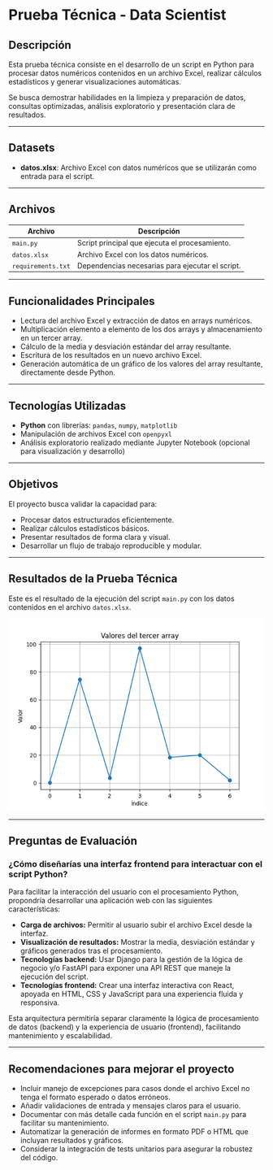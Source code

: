 
# Prueba Técnica - Data Scientist

## Descripción

Esta prueba técnica consiste en el desarrollo de un script en Python para procesar datos numéricos contenidos en un archivo Excel, realizar cálculos estadísticos y generar visualizaciones automáticas.

Se busca demostrar habilidades en la limpieza y preparación de datos, consultas optimizadas, análisis exploratorio y presentación clara de resultados.

---

## Datasets

* **datos.xlsx**: Archivo Excel con datos numéricos que se utilizarán como entrada para el script.

---

## Archivos 

| Archivo            | Descripción                                      |
| ------------------ | ------------------------------------------------ |
| `main.py`          | Script principal que ejecuta el procesamiento.   |
| `datos.xlsx`       | Archivo Excel con los datos numéricos.           |
| `requirements.txt` | Dependencias necesarias para ejecutar el script. |

---

## Funcionalidades Principales

* Lectura del archivo Excel y extracción de datos en arrays numéricos.
* Multiplicación elemento a elemento de los dos arrays y almacenamiento en un tercer array.
* Cálculo de la media y desviación estándar del array resultante.
* Escritura de los resultados en un nuevo archivo Excel.
* Generación automática de un gráfico de los valores del array resultante, directamente desde Python.

---

## Tecnologías Utilizadas

* **Python** con librerías: `pandas`, `numpy`, `matplotlib`
* Manipulación de archivos Excel con `openpyxl`
* Análisis exploratorio realizado mediante Jupyter Notebook (opcional para visualización y desarrollo)

---

## Objetivos 

El proyecto busca validar la capacidad para:

* Procesar datos estructurados eficientemente.
* Realizar cálculos estadísticos básicos.
* Presentar resultados de forma clara y visual.
* Desarrollar un flujo de trabajo reproducible y modular.

---

## Resultados de la Prueba Técnica

Este es el resultado de la ejecución del script `main.py` con los datos contenidos en el archivo `datos.xlsx`.

![Resultados del Test](grafico.png)

---

## Preguntas de Evaluación

### ¿Cómo diseñarías una interfaz frontend para interactuar con el script Python?

Para facilitar la interacción del usuario con el procesamiento Python, propondría desarrollar una aplicación web con las siguientes características:

* **Carga de archivos:** Permitir al usuario subir el archivo Excel desde la interfaz.
* **Visualización de resultados:** Mostrar la media, desviación estándar y gráficos generados tras el procesamiento.
* **Tecnologías backend:** Usar Django para la gestión de la lógica de negocio y/o FastAPI para exponer una API REST que maneje la ejecución del script.
* **Tecnologías frontend:** Crear una interfaz interactiva con React, apoyada en HTML, CSS y JavaScript para una experiencia fluida y responsiva.

Esta arquitectura permitiría separar claramente la lógica de procesamiento de datos (backend) y la experiencia de usuario (frontend), facilitando mantenimiento y escalabilidad.

---

## Recomendaciones para mejorar el proyecto

* Incluir manejo de excepciones para casos donde el archivo Excel no tenga el formato esperado o datos erróneos.
* Añadir validaciones de entrada y mensajes claros para el usuario.
* Documentar con más detalle cada función en el script `main.py` para facilitar su mantenimiento.
* Automatizar la generación de informes en formato PDF o HTML que incluyan resultados y gráficos.
* Considerar la integración de tests unitarios para asegurar la robustez del código.
